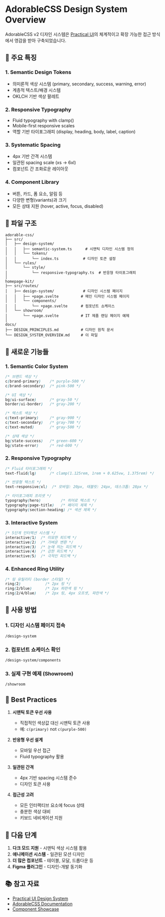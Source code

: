 # AdorableCSS Design System Overview

AdorableCSS v2 디자인 시스템은 [Practical UI](https://www.practical-ui.com/design-system/)의 체계적이고 확장 가능한 접근 방식에서 영감을 받아 구축되었습니다.

## 🚀 주요 특징

### 1. **Semantic Design Tokens**
- 의미론적 색상 시스템 (primary, secondary, success, warning, error)
- 계층적 텍스트/배경 시스템
- OKLCH 기반 색상 팔레트

### 2. **Responsive Typography**
- Fluid typography with clamp()
- Mobile-first responsive scales
- 역할 기반 타이포그래피 (display, heading, body, label, caption)

### 3. **Systematic Spacing**
- 4px 기반 간격 시스템
- 일관된 spacing scale (xs → 6xl)
- 컴포넌트 간 조화로운 레이아웃

### 4. **Component Library**
- 버튼, 카드, 폼 요소, 알림 등
- 다양한 변형(variants)과 크기
- 모든 상태 지원 (hover, active, focus, disabled)

## 📁 파일 구조

```
adorable-css/
├── src/
│   ├── design-system/
│   │   ├── semantic-system.ts      # 시맨틱 디자인 시스템 정의
│   │   └── tokens/
│   │       └── index.ts           # 디자인 토큰 설정
│   └── rules/
│       └── style/
│           └── responsive-typography.ts  # 반응형 타이포그래피
│
homepage-kit/
├── src/routes/
│   ├── design-system/             # 디자인 시스템 페이지
│   │   ├── +page.svelte          # 메인 디자인 시스템 페이지
│   │   └── components/
│   │       └── +page.svelte      # 컴포넌트 쇼케이스
│   └── showroom/
│       └── +page.svelte          # IT 제품 랜딩 페이지 예제
│
docs/
├── DESIGN_PRINCIPLES.md          # 디자인 원칙 문서
└── DESIGN_SYSTEM_OVERVIEW.md     # 이 파일
```

## 🎨 새로운 기능들

### 1. Semantic Color System
```css
/* 브랜드 색상 */
c(brand-primary)    /* purple-500 */
c(brand-secondary)  /* pink-500 */

/* UI 색상 */
bg(ui-surface)      /* gray-50 */
border(ui-border)   /* gray-200 */

/* 텍스트 색상 */
c(text-primary)     /* gray-900 */
c(text-secondary)   /* gray-700 */
c(text-muted)       /* gray-500 */

/* 상태 색상 */
bg(state-success)   /* green-600 */
bg(state-error)     /* red-600 */
```

### 2. Responsive Typography
```css
/* Fluid 타이포그래피 */
text-fluid(lg)      /* clamp(1.125rem, 1rem + 0.625vw, 1.375rem) */

/* 반응형 텍스트 */
text-responsive(xl)  /* 모바일: 20px, 태블릿: 24px, 데스크톱: 28px */

/* 타이포그래피 프리셋 */
typography(hero)         /* 히어로 텍스트 */
typography(page-title)   /* 페이지 제목 */
typography(section-heading) /* 섹션 제목 */
```

### 3. Interactive System
```css
/* 5단계 인터랙션 시스템 */
interactive(1)  /* 미묘한 피드백 */
interactive(2)  /* 가벼운 변환 */
interactive(3)  /* 눈에 띄는 피드백 */
interactive(4)  /* 강한 피드백 */
interactive(5)  /* 극적인 피드백 */
```

### 4. Enhanced Ring Utility
```css
/* 링 유틸리티 (border 스타일) */
ring(2)           /* 2px 링 */
ring(2/blue)      /* 2px 파란색 링 */
ring(2/4/blue)    /* 2px 링, 4px 오프셋, 파란색 */
```

## 🔧 사용 방법

### 1. 디자인 시스템 페이지 접속
```
/design-system
```

### 2. 컴포넌트 쇼케이스 확인
```
/design-system/components
```

### 3. 실제 구현 예제 (Showroom)
```
/showroom
```

## 🎯 Best Practices

1. **시맨틱 토큰 우선 사용**
   - 직접적인 색상값 대신 시맨틱 토큰 사용
   - 예: `c(primary)` not `c(purple-500)`

2. **반응형 우선 설계**
   - 모바일 우선 접근
   - Fluid typography 활용

3. **일관된 간격**
   - 4px 기반 spacing 시스템 준수
   - 디자인 토큰 사용

4. **접근성 고려**
   - 모든 인터랙티브 요소에 focus 상태
   - 충분한 색상 대비
   - 키보드 네비게이션 지원

## 🚀 다음 단계

1. **다크 모드 지원** - 시맨틱 색상 시스템 활용
2. **애니메이션 시스템** - 일관된 모션 디자인
3. **더 많은 컴포넌트** - 테이블, 모달, 드롭다운 등
4. **Figma 플러그인** - 디자인-개발 동기화

## 📚 참고 자료

- [Practical UI Design System](https://www.practical-ui.com/design-system/)
- [AdorableCSS Documentation](/docs)
- [Component Showcase](/design-system/components)